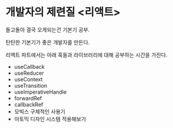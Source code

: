 # 개발자의 제련질 <리액트>
돌고돌아 결국 오게되는건 기본기 공부.

탄탄한 기본기가 좋은 개발자를 만든다.

리액트 파트에서는 아래 훅들과 라이브러리에 대해 공부하는 시간을 가진다.
- useCallback
- useReducer
- useContext
- useTransition
- useImperativeHandle
- forwardRef
- callbackRef
- 모빅스 구체적인 사용기
- 아토믹 디자인 시스템 적용해보기
